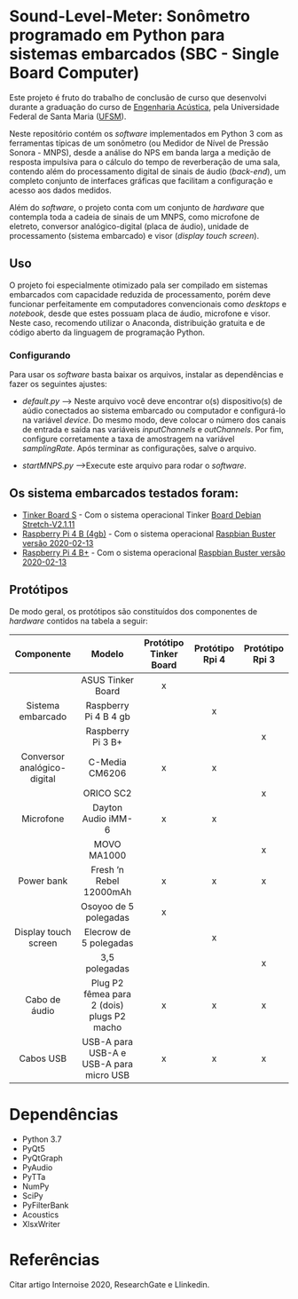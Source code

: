 # Sound-Level-Meter: Sonômetro programado em Python para sistemas embarcados (SBC - Single Board Computer)
Este projeto é fruto do trabalho de conclusão de curso que desenvolvi durante a graduação do curso de [Engenharia Acústica][EAC], pela Universidade Federal de Santa Maria ([UFSM][ufsmsite]). 

Neste repositório contém os *software* implementados em Python 3 com as ferramentas típicas de um sonômetro (ou Medidor de Nível de Pressão Sonora - MNPS), desde a análise do NPS em banda larga a medição de resposta impulsiva para o cálculo do tempo de reverberação de uma sala, contendo além do processamento digital de sinais de áudio (*back-end*), um completo conjunto de interfaces gráficas que facilitam a configuração e acesso aos dados medidos.

Além do *software*, o projeto conta com um conjunto de *hardware* que contempla toda a cadeia de sinais de um MNPS, como microfone de eletreto, conversor analógico-digital (placa de áudio), unidade de processamento (sistema embarcado) e visor (*display touch screen*).

## Uso
O projeto foi especialmente otimizado pala ser compilado em sistemas embarcados com capacidade reduzida de processamento, porém deve funcionar perfeitamente em computadores convencionais como *desktops* e *notebook*, desde que estes possuam placa de áudio, microfone e visor. Neste caso, recomendo utilizar o Anaconda, distribuição gratuita e de código aberto da linguagem de programação Python.

### Configurando
Para usar os *software* basta baixar os arquivos, instalar as dependências e fazer os seguintes ajustes:
- *default.py* --> Neste arquivo você deve encontrar o(s) dispositivo(s) de aúdio conectados ao sistema embarcado ou computador e configurá-lo na variável *device*. Do mesmo modo, deve colocar o número dos canais de entrada e saída nas variáveis *inputChannels* e *outChannels*. Por fim, configure corretamente a taxa de amostragem na variável *samplingRate*. Após terminar as configurações, salve o arquivo.

- *startMNPS.py* -->Execute este arquivo para rodar o *software*.

## Os sistema embarcados testados foram:
* [Tinker Board S][TinkerB] - Com o sistema operacional Tinker [Board Debian Stretch-V2.1.11][TinkerOS]
* [Raspberry Pi 4 B (4gb)][Rpi4] - Com o sistema operacional [Raspbian Buster versão 2020-02-13][Raspbian]
* [Raspberry Pi 4 B+][Rpi3] - Com o sistema operacional [Raspbian Buster versão 2020-02-13][Raspbian]


## Protótipos
De modo geral, os protótipos são constituídos dos componentes de *hardware* contidos na tabela a seguir:

|              Componente         |                       Modelo                   | Protótipo Tinker Board | Protótipo Rpi 4 | Protótipo Rpi 3    |
|:-------------------------------:|:----------------------------------------------:|:----------------------:|:---------------:|:------------------:|
|                                 |     ASUS Tinker Board                          |              x         |                 |                    |
|        Sistema embarcado        |     Raspberry Pi 4 B 4 gb                      |                        |          x      |                    |
|                                 |     Raspberry Pi 3 B+                          |                        |                 |          x         |
|     Conversor analógico-digital |     C-Media CM6206                             |              x         |          x      |                    |
|                                 |     ORICO SC2                                  |                        |                 |          x         |
|     Microfone                   |     Dayton Audio iMM-6                         |              x         |          x      |                    |
|                                 |     MOVO MA1000                                |                        |                 |          x         |
|     Power bank                  |     Fresh ’n Rebel 12000mAh                    |              x         |          x      |          x         |
|                                 |     Osoyoo de 5 polegadas                      |              x         |                 |                    |
|     Display touch screen        |     Elecrow de 5 polegadas                     |                        |          x      |                    |
|                                 |     3,5 polegadas                              |                        |                 |          x         |
|     Cabo de áudio               |     Plug P2 fêmea para 2 (dois) plugs P2 macho |              x         |          x      |          x         |
|     Cabos USB                   |     USB-A para USB-A e USB-A para micro USB    |              x         |          x      |          x         |


# Dependências
- Python 3.7
- PyQt5
- PyQtGraph
- PyAudio
- PyTTa
- NumPy
- SciPy
- PyFilterBank
- Acoustics
- XlsxWriter

# Referências
Citar artigo Internoise 2020, ResearchGate e Llinkedin.


[EAC]: <https://www.eac.ufsm.br/>
[ufsmsite]: <https://www.ufsm.br/>
[TinkerB]: <https://www.asus.com/Single-Board-Computer/Tinker-Board-S/#tinker-board-chart>
[TinkerOS]: <https://www.asus.com/Single-Board-Computer/Tinker-Board-S/HelpDesk_Download/>
[Rpi4]: <https://www.raspberrypi.org/products/raspberry-pi-4-model-b/>
[Rpi3]: <https://www.raspberrypi.org/products/raspberry-pi-3-model-b-plus/>
[Raspbian]: <https://www.raspberrypi.org/downloads/raspberry-pi-os/>
